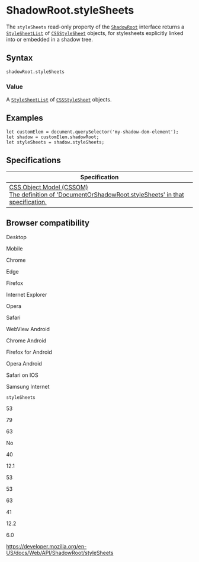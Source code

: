 ShadowRoot.styleSheets
======================

The `styleSheets` read-only property of the [`ShadowRoot`](../shadowroot) interface returns a [`StyleSheetList`](../stylesheetlist) of [`CSSStyleSheet`](../cssstylesheet) objects, for stylesheets explicitly linked into or embedded in a shadow tree.

Syntax
------

    shadowRoot.styleSheets

### Value

A [`StyleSheetList`](../stylesheetlist) of [`CSSStyleSheet`](../cssstylesheet) objects.

Examples
--------

    let customElem = document.querySelector('my-shadow-dom-element');
    let shadow = customElem.shadowRoot;
    let styleSheets = shadow.styleSheets;

Specifications
--------------

<table><thead><tr class="header"><th>Specification</th></tr></thead><tbody><tr class="odd"><td><a href="https://drafts.csswg.org/cssom/#extensions-to-the-document-or-shadow-root-interface">CSS Object Model (CSSOM)<br />
<span class="small">The definition of 'DocumentOrShadowRoot.styleSheets' in that specification.</span></a></td></tr></tbody></table>

Browser compatibility
---------------------

Desktop

Mobile

Chrome

Edge

Firefox

Internet Explorer

Opera

Safari

WebView Android

Chrome Android

Firefox for Android

Opera Android

Safari on IOS

Samsung Internet

`styleSheets`

53

79

63

No

40

12.1

53

53

63

41

12.2

6.0

<a href="https://developer.mozilla.org/en-US/docs/Web/API/ShadowRoot/styleSheets" class="_attribution-link">https://developer.mozilla.org/en-US/docs/Web/API/ShadowRoot/styleSheets</a>
